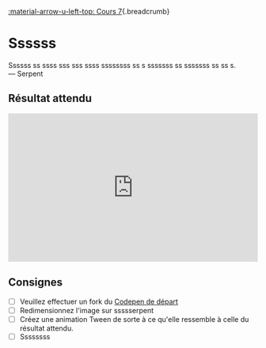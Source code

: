 [:material-arrow-u-left-top: Cours 7](../cours07.md){.breadcrumb}

# Ssssss

Ssssss ss ssss sss sss ssss ssssssss ss s sssssss ss sssssss ss ss s.<br>
— Serpent

## Résultat attendu

<iframe class="aspect-2-1" height="300" style="width: 100%;" scrolling="no" title="Phaser - Exercice - Tween (SOLUTION)" src="https://codepen.io/tim-momo/embed/VwoKrgv?default-tab=html%2Cresult&theme-id=50173" frameborder="no" loading="lazy" allowtransparency="true" allowfullscreen="true">
  See the Pen <a href="https://codepen.io/tim-momo/pen/VwoKrgv">
  Phaser - Exercice - Tween (SOLUTION)</a> by TIM Montmorency (<a href="https://codepen.io/tim-momo">@tim-momo</a>)
  on <a href="https://codepen.io">CodePen</a>.
</iframe>

## Consignes

* [ ] Veuillez effectuer un fork du [Codepen de départ](https://codepen.io/tim-momo/pen/YzmGpJB)
* [ ] Redimensionnez l'image sur ssssserpent
* [ ] Créez une animation Tween de sorte à ce qu'elle ressemble à celle du résultat attendu.
* [ ] Ssssssss

